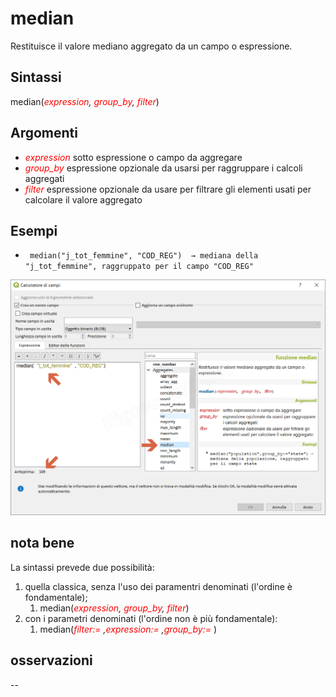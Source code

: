 # median

Restituisce il valore mediano aggregato da un campo o espressione.

## Sintassi

median(_<span style="color:red;">expression</span>, <span style="color:red;">group_by</span>, <span style="color:red;">filter</span>_)

## Argomenti

* _<span style="color:red;">expression</span>_ sotto espressione o campo da aggregare
* _<span style="color:red;">group_by</span>_ espressione opzionale da usarsi per raggruppare i calcoli aggregati
* _<span style="color:red;">filter</span>_ espressione opzionale da usare per filtrare gli elementi usati per calcolare il valore aggregato

## Esempi

* ` median("j_tot_femmine", "COD_REG")  → mediana della "j_tot_femmine", raggruppato per il campo "COD_REG"`

![](../../img/aggregates/median/median1.png)

## nota bene

La sintassi prevede due possibilità:
1. quella classica, senza l'uso dei paramentri denominati (l'ordine è fondamentale);
    1. median(_<span style="color:red;">expression</span>, <span style="color:red;">group_by</span>, <span style="color:red;">filter</span>_)
2. con i parametri denominati (l'ordine non è più fondamentale): 
    1. median(_<span style="color:red;">filter:=</span> ,<span style="color:red;">expression:=</span> ,<span style="color:red;">group_by:=</span>_ )

## osservazioni

--

